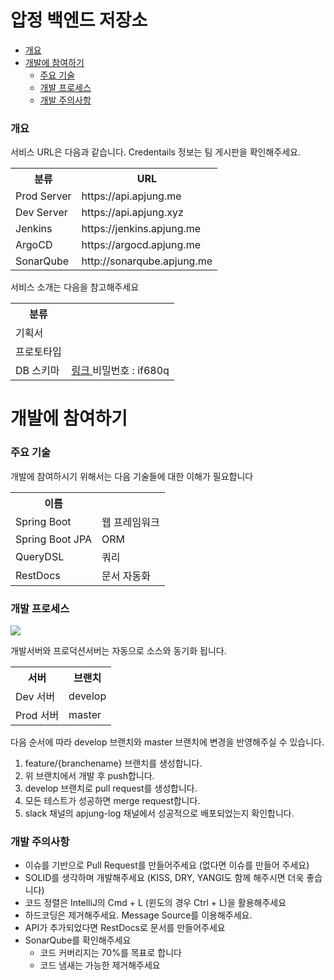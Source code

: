 압정 백엔드 저장소
===
- [개요](#introduction)
- [개발에 참여하기](#dev)
  - [주요 기술](#dev_skill)
  - [개발 프로세스](#dev_proccess)
  - [개발 주의사항](#dev_style)
### 개요 <a id="introduction"></a>
서비스 URL은 다음과 같습니다. Credentails 정보는 팀 게시판을 확인해주세요.
<table>
<tr>
    <th>분류</th>
    <th>URL</th>
</tr>
<tr>
    <td>Prod Server</td>
    <td>https://api.apjung.me</td>
</tr>
<tr>
    <td>Dev Server</td>
    <td>https://api.apjung.xyz</td>
</tr>
<tr>
    <td>Jenkins</td>
    <td>https://jenkins.apjung.me</td>
</tr>
<tr>
    <td>ArgoCD</td>
    <td>https://argocd.apjung.me</td>
</tr>
<tr>
    <td>SonarQube</td>
    <td>http://sonarqube.apjung.me</td>
</tr>
</table>

서비스 소개는 다음을 참고해주세요
<table>
<tr>
    <th>분류</th>
    <th></th>
</tr>
<tr>
    <td>기획서</td>
    <td></td>
</tr>
<tr>
    <td>프로토타입</td>
    <td></td>
</tr>
<tr>
    <td>DB 스키마</td>
    <td><a href="https://aquerytool.com:443/aquerymain/index/?rurl=5bc87c1d-60a6-4c49-8617-1c35033cc4d0">링크 </a>비밀번호 : if680q</td>
</tr>
</table>

# 개발에 참여하기 <a id="dev"></a>
### 주요 기술 <a id="dev_skill"></a>
개발에 참여하시기 위해서는 다음 기술들에 대한 이해가 필요합니다
<table>
<tr>
    <th>이름</th>
    <th></th>
</tr>
<tr>
    <td>Spring Boot</td>
    <td>웹 프레임워크</td>    
</tr>

<tr>
    <td>Spring Boot JPA</td>
    <td>ORM</td>
</tr>
<tr>
    <td>QueryDSL</td>
    <td>쿼리</td>
</tr>
<tr>
    <td>RestDocs</td>
    <td>문서 자동화</td>
</tr>
</table>


### 개발 프로세스 <a id="dev_proccess"></a>
![](https://s3.us-west-2.amazonaws.com/secure.notion-static.com/cc74f1d6-1ccc-4b3a-b030-b5fff0073f42/cicd_%281%29.png?X-Amz-Algorithm=AWS4-HMAC-SHA256&X-Amz-Credential=AKIAT73L2G45O3KS52Y5%2F20200924%2Fus-west-2%2Fs3%2Faws4_request&X-Amz-Date=20200924T074421Z&X-Amz-Expires=86400&X-Amz-Signature=fc28fb3e6871b4912eaa72b9eafb7be7d33ea0a30de247d82959d7c068f920e7&X-Amz-SignedHeaders=host&response-content-disposition=attachment%3B%20filename%20%3D%22cicd_%281%29.png%22)

개발서버와 프로덕션서버는 자동으로 소스와 동기화 됩니다.
<table>
<tr>
    <th>서버</th>
    <th>브랜치</th>
</tr>
<tr>
    <td>Dev 서버</td>
    <td>develop</td>
</tr>
<tr>
    <td>Prod 서버</td>
    <td>master</td>
</tr>
</table>

다음 순서에 따라 develop 브랜치와 master 브랜치에 변경을 반영해주실 수 있습니다.
1. feature/{branchename} 브랜치를 생성합니다.
2. 위 브랜치에서 개발 후 push합니다.
3. develop 브랜치로 pull request를 생성합니다.
4. 모든 테스트가 성공하면 merge request합니다.
5. slack 채널의 apjung-log 채널에서 성공적으로 배포되었는지 확인합니다.

### 개발 주의사항 <a id="dev_style"></a>
- 이슈를 기반으로 Pull Request를 만들어주세요 (없다면 이슈를 만들어 주세요)
- SOLID를 생각하며 개발해주세요 (KISS, DRY, YANGI도 함께 해주시면 더욱 좋습니다)
- 코드 정렬은 IntelliJ의 Cmd + L (윈도의 경우 Ctrl + L)을 활용해주세요
- 하드코딩은 제거해주세요. Message Source를 이용해주세요.
- API가 추가되었다면 RestDocs로 문서를 만들어주세요
- SonarQube를 확인해주세요
  - 코드 커버리지는 70%를 목표로 합니다
  - 코드 냄새는 가능한 제거해주세요
